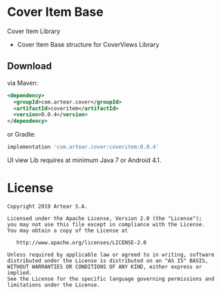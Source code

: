 # Cover Item Base
Cover Item Library

- Cover Item Base structure for CoverViews Library


Download
--------
via Maven:
```xml
<dependency>
  <groupId>com.artear.cover</groupId>
  <artifactId>coveritem</artifactId>
  <version>0.0.4</version>
</dependency>
```
or Gradle:
```groovy
implementation 'com.artear.cover:coveritem:0.0.4'
```
UI view Lib requires at minimum Java 7 or Android 4.1.

License
=======

    Copyright 2019 Artear S.A.

    Licensed under the Apache License, Version 2.0 (the "License");
    you may not use this file except in compliance with the License.
    You may obtain a copy of the License at

       http://www.apache.org/licenses/LICENSE-2.0

    Unless required by applicable law or agreed to in writing, software
    distributed under the License is distributed on an "AS IS" BASIS,
    WITHOUT WARRANTIES OR CONDITIONS OF ANY KIND, either express or implied.
    See the License for the specific language governing permissions and
    limitations under the License.
